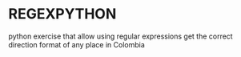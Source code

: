 # REGEXPYTHON
python exercise that allow using regular expressions get the correct direction format of any place in Colombia

